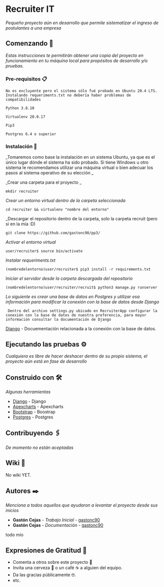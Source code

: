 # Recruiter IT

_Pequeño proyecto aún en desarrollo que permite sistematizar el ingreso de postulantes a una empresa_

## Comenzando 🚀

_Estas instrucciones te permitirán obtener una copia del proyecto en funcionamiento en tu máquina local para propósitos de desarrollo y/o pruebas._


### Pre-requisitos 📋

```
No es excluyente pero el sistema sólo fué probado en Ubuntu 20.4 LTS. Instalando requeriments.txt no debería haber problemas de compatibilidades
```
```
Python 3.8.10
```
```
Virtualenv 20.0.17
```
```
Pip3 
```
```
Postgres 6.4 o superior
```

### Instalación 🔧

_Tomaremos como base la instalación en un sistema Ubuntu, ya que es el único lugar dónde el sistema ha sido probado.
Si tiene Windows u otro sistema le recomendamos utilizar una máquina virtual o bien adecuar los pasos al sistema operativo de su elección _

_Crear una carpeta para el proyecto _

```
mkdir recruiter
```

_Crear un entorno virtual dentro de la carpeta seleccionada_

```
cd recruiter && virtualenv "nombre del entorno"
```

_Descargar el repositorio dentro de la carpeta, solo la carpeta recruit (pero si en la mía :D)

```
git clone https://github.com/gastonc90/pp3/
```
_Activar el entorno virtual_

```
user/recruiter$ source bin/activate
```

_Instalar requeriments.txt_

```
(nombredelentorno)user/recruiter$ pip3 install -r requirements.txt
```

_Iniciar el servidor desde la carpeta descargada del repositorio_

```
(nombredelentorno)user/recruiter/recruit$ python3 manage.py runserver
```

_Lo siguiente es crear una base de datos en Postgres y utilizar esa información para modificar la conexión con la base de datos desde Django_
```
 Dentro del archivo settings.py ubicado en RecruiterApp configurar la conexión con la base de datos de nuestra preferencia, para mayor información consultar la documentación de Django
```
[Django](https://docs.djangoproject.com/en/4.0/ref/databases/) - Docuementación relacionada a la conexión con la base de datos.



## Ejecutando las pruebas ⚙️

_Cualquiera es libre de hacer deshacer dentro de su propio sistema, el proyecto aún está en fase de desarrollo_



## Construido con 🛠️

_Algunas herramientas_

* [Django](https://docs.djangoproject.com/) - Django
* [Apexcharts](https://apexcharts.com/) - Apexcharts
* [Bootstrap](https://getbootstrap.com/) - Boostrap
* [Postgres](https://www.postgresql.org/download/) - Postgres

## Contribuyendo 🖇️

_De momento no están aceptadas_

## Wiki 📖

No wiki YET.



## Autores ✒️

_Menciona a todos aquellos que ayudaron a levantar el proyecto desde sus inicios_

* **Gastón Cejas** - *Trabajo Inicial* - [gastonc90](https://github.com/gastonc90/)
* **Gastón Cejas** - *Documentación* - [gastonc90](https://github.com/gastonc90/)

todo mío



## Expresiones de Gratitud 🎁

* Comenta a otros sobre este proyecto 📢
* Invita una cerveza 🍺 o un café ☕ a alguien del equipo. 
* Da las gracias públicamente 🤓.
* etc.
